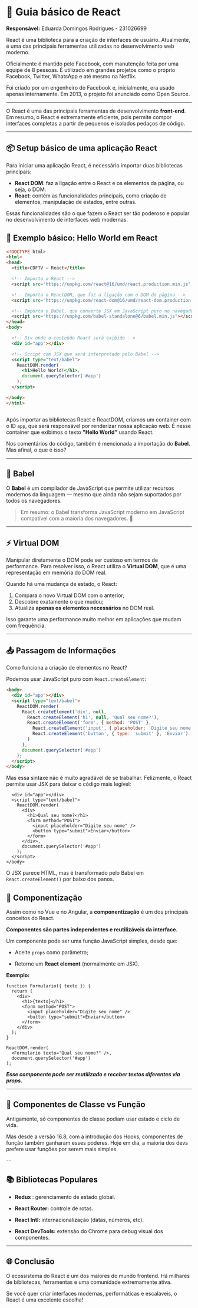

# 📘 Guia básico de React

**Responsável:** Eduarda Domingos Rodrigues - 231026699

React é uma biblioteca para a criação de interfaces de usuário. Atualmente, é uma das principais ferramentas utilizadas no desenvolvimento web moderno.

Oficialmente é mantido pelo Facebook, com manutenção feita por uma equipe de 8 pessoas. É utilizado em grandes projetos como o próprio Facebook, Twitter, WhatsApp e até mesmo na Netflix.

Foi criado por um engenheiro do Facebook e, inicialmente, era usado apenas internamente. Em 2013, o projeto foi anunciado como Open Source.

---

O React é uma das principais ferramentas de desenvolvimento **front-end**. Em resumo, o React é extremamente eficiente, pois permite compor interfaces completas a partir de pequenos e isolados pedaços de código.

---

## 📦 Setup básico de uma aplicação React

Para iniciar uma aplicação React, é necessário importar duas bibliotecas principais:

- **React DOM**: faz a ligação entre o React e os elementos da página, ou seja, o DOM.
- **React**: contém as funcionalidades principais, como criação de elementos, manipulação de estados, entre outras.

Essas funcionalidades são o que fazem o React ser tão poderoso e popular no desenvolvimento de interfaces web modernas.

## 👋 Exemplo básico: Hello World em React

```html
<!DOCTYPE html>
<html>
<head>
  <title>CDFTV – React</title>

  <!-- Importa o React -->
  <script src="https://unpkg.com/react@16/umd/react.production.min.js" crossorigin></script>

  <!-- Importa o ReactDOM, que faz a ligação com o DOM da página -->
  <script src="https://unpkg.com/react-dom@16/umd/react-dom.production.min.js" crossorigin></script>

  <!-- Importa o Babel, que converte JSX em JavaScript puro no navegador -->
  <script src="https://unpkg.com/babel-standalone@6/babel.min.js"></script>
</head>
<body>

  <!-- Div onde o conteúdo React será exibido -->
  <div id="app"></div>

  <!-- Script com JSX que será interpretado pelo Babel -->
  <script type="text/babel">
    ReactDOM.render(
      <h1>Hello World!</h1>,
      document.querySelector('#app')
    );
  </script>

</body>
</html> 



````

Após importar as bibliotecas React e ReactDOM, criamos um container com o ID `app`, que será responsável por renderizar nossa aplicação web. É nesse container que exibimos o texto **"Hello World"** usando React.

Nos comentários do código, também é mencionada a importação do **Babel**. Mas afinal, o que é isso?

---

## 🔧 Babel

O **Babel** é um compilador de JavaScript que permite utilizar recursos modernos da linguagem — mesmo que ainda não sejam suportados por todos os navegadores.

> Em resumo: o Babel transforma JavaScript moderno em JavaScript compatível com a maioria dos navegadores. 🙂

---

## ⚡ Virtual DOM

Manipular diretamente o DOM pode ser custoso em termos de performance. Para resolver isso, o React utiliza o **Virtual DOM**, que é uma representação em memória do DOM real.

Quando há uma mudança de estado, o React:

1. Compara o novo Virtual DOM com o anterior;
2. Descobre exatamente o que mudou;
3. Atualiza **apenas os elementos necessários** no DOM real.

Isso garante uma performance muito melhor em aplicações que mudam com frequência.

---

## 📤 Passagem de Informações

Como funciona a criação de elementos no React?

Podemos usar JavaScript puro com `React.createElement`:

```html
<body>
  <div id="app"></div>
  <script type="text/babel">
    ReactDOM.render(
      React.createElement('div', null,
        React.createElement('h1', null, 'Qual seu nome?'),
        React.createElement('form', { method: 'POST' },
          React.createElement('input', { placeholder: 'Digite seu nome' }),
          React.createElement('button', { type: 'submit' }, 'Enviar')
        )
      ),
      document.querySelector('#app')
    );
  </script>
</body> 

```
Mas essa sintaxe não é muito agradável de se trabalhar. Felizmente, o React permite usar JSX para deixar o código mais legível:

``` <body>
  <div id="app"></div>
  <script type="text/babel">
    ReactDOM.render(
      <div>
        <h1>Qual seu nome?</h1>
        <form method="POST">
          <input placeholder="Digite seu nome" />
          <button type="submit">Enviar</button>
        </form>
      </div>,
      document.querySelector('#app')
    );
  </script>
</body>
```

O JSX parece HTML, mas é transformado pelo Babel em `React.createElement()` por baixo dos panos.




## 🧱 Componentização

Assim como no Vue e no Angular, a **componentização** é um dos principais conceitos do React. 

**Componentes são partes independentes e reutilizáveis da interface.**

Um componente pode ser uma função JavaScript simples, desde que:

- Aceite `props` como parâmetro;

- Retorne um **React element** (normalmente em JSX).

**Exemplo:**

```
function Formulario({ texto }) {
  return (
    <div>
      <h1>{texto}</h1>
      <form method="POST">
        <input placeholder="Digite seu nome" />
        <button type="submit">Enviar</button>
      </form>
    </div>
  );
}

ReactDOM.render(
  <Formulario texto="Qual seu nome?" />,
  document.querySelector('#app')
);

```

***Esse componente pode ser reutilizado e receber textos diferentes via props.***

---
## 📘 Componentes de Classe vs Função

Antigamente, só componentes de classe podiam usar estado e ciclo de vida.

Mas desde a versão 16.8, com a introdução dos Hooks, componentes de função também ganharam esses poderes. Hoje em dia, a maioria dos devs prefere usar funções por serem mais simples.

--

## 📚 Bibliotecas Populares
- **Redux** : gerenciamento de estado global.

- **React Router:** controle de rotas.

- **React Intl:** internacionalização (datas, números, etc).

- **React DevTools:** extensão do Chrome para debug visual dos componentes.


--- 

## 🌐 Conclusão

O ecossistema do React é um dos maiores do mundo frontend. Há milhares de bibliotecas, ferramentas e uma comunidade extremamente ativa.

Se você quer criar interfaces modernas, performáticas e escaláveis, o React é uma excelente escolha!

